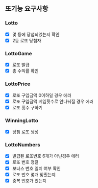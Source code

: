 ## 또기능 요구사항

### Lotto

+ [x] 몇 등에 당첨되었는지 확인
+ [x] 2등 로또 당첨자

### LottoGame

+ [x] 로또 발급
+ [x] 총 수익률 확인

### LottoPrice

+ [x] 로또 구입금액 0이하일 경우 에러
+ [x] 로또 구입금액 게임횟수로 안나눠질 경우 에러
+ [x] 로또 횟수 구하기

### WinningLotto

+ [x] 당첨 로또 생성

### LottoNumbers

+ [x] 발급된 로또번호 6개가 아닌경우 에러
+ [x] 로또 번호 정렬
+ [x] 보너스 번호 일치 여부 확인
+ [x] 로또 번호 몇개 맞췄는지
+ [x] 중복 번호가 있는지
